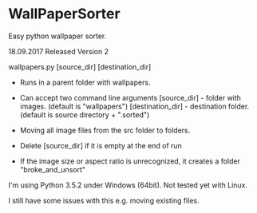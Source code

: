 # WallPaperSorter
Easy python wallpaper sorter.

18.09.2017 Released Version 2


wallpapers.py [source_dir] [destination_dir]

- Runs in a parent folder with wallpapers.
- Can accept two command line arguments
	[source_dir] - folder with images. (default is "wallpapers")
	[destination_dir] - destination folder. (default is source directory + ".sorted")

- Moving all image files from the src folder to folders.
- Delete [source_dir] if it is empty at the end of run

- If the image size or aspect ratio is unrecognized, it creates a folder "broke_and_unsort"

I'm using Python 3.5.2 under Windows (64bit). Not tested yet with Linux.

I still have some issues with this e.g. moving existing files.